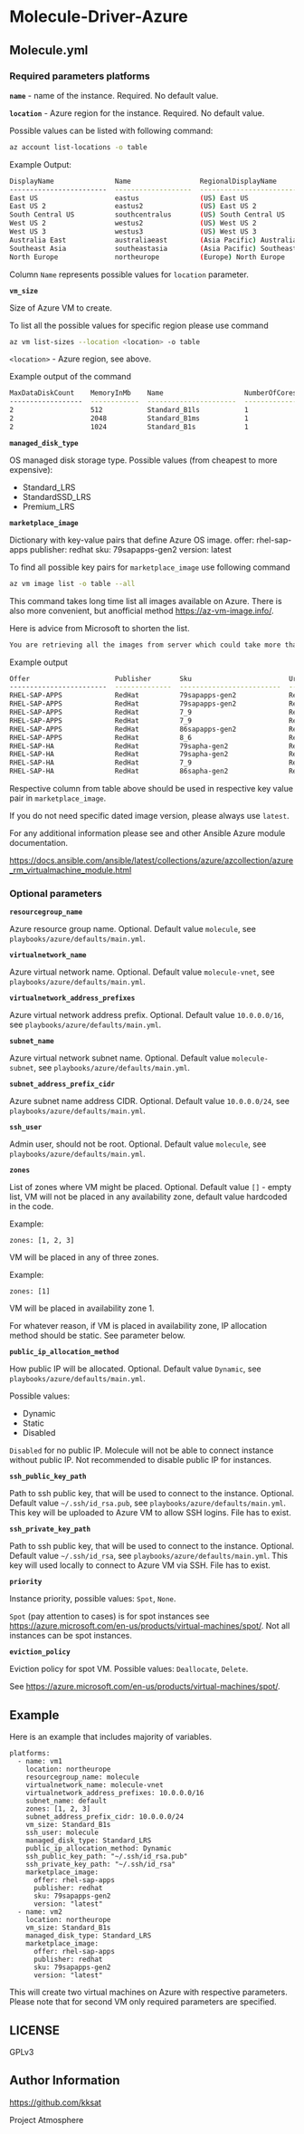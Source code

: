 # Molecule-Driver-Azure

## Molecule.yml

### Required parameters platforms

**`name`** - name of the instance. Required. No default value.

**`location`** - Azure region for the instance. Required. No default value.

Possible values can be listed with following command:

```bash
az account list-locations -o table
```

Example Output:

```bash
DisplayName               Name                 RegionalDisplayName
------------------------  -------------------  -------------------------------------
East US                   eastus               (US) East US
East US 2                 eastus2              (US) East US 2
South Central US          southcentralus       (US) South Central US
West US 2                 westus2              (US) West US 2
West US 3                 westus3              (US) West US 3
Australia East            australiaeast        (Asia Pacific) Australia East
Southeast Asia            southeastasia        (Asia Pacific) Southeast Asia
North Europe              northeurope          (Europe) North Europe
```

Column `Name` represents possible values for `location` parameter.

**`vm_size`**

Size of Azure VM to create.

To list all the possible values for specific region please use command

```bash
az vm list-sizes --location <location> -o table
```

`<location>` - Azure region, see above.

Example output of the command

```bash
MaxDataDiskCount    MemoryInMb    Name                    NumberOfCores    OsDiskSizeInMb    ResourceDiskSizeInMb
------------------  ------------  ----------------------  ---------------  ----------------  ----------------------
2                   512           Standard_B1ls           1                1047552           4096
2                   2048          Standard_B1ms           1                1047552           4096
2                   1024          Standard_B1s            1                1047552           4096
```

**`managed_disk_type`**

OS managed disk storage type. Possible values (from cheapest to more expensive):

* Standard_LRS
* StandardSSD_LRS
* Premium_LRS

**`marketplace_image`**

Dictionary with key-value pairs that define Azure OS image.
    offer: rhel-sap-apps
    publisher: redhat
    sku: 79sapapps-gen2
    version: latest

To find all possible key pairs for `marketplace_image` use following command

```bash
az vm image list -o table --all
```

This command takes long time list all images available on Azure. There is also more convenient, but anofficial method <https://az-vm-image.info/>.

Here is advice from Microsoft to shorten the list.

```bash
You are retrieving all the images from server which could take more than a minute. To shorten the wait, provide '--publisher', '--offer' , '--sku' or '--edge-zone'. Partial name search is supported.
```

Example output

```bash
Offer                     Publisher       Sku                        Urn                                                                 Version
------------------------  --------------  -------------------------  ------------------------------------------------------------------  ----------------
RHEL-SAP-APPS             RedHat          79sapapps-gen2             RedHat:RHEL-SAP-APPS:79sapapps-gen2:7.9.2021040902                  7.9.2021040902
RHEL-SAP-APPS             RedHat          79sapapps-gen2             RedHat:RHEL-SAP-APPS:79sapapps-gen2:7.9.2021100402                  7.9.2021100402
RHEL-SAP-APPS             RedHat          7_9                        RedHat:RHEL-SAP-APPS:7_9:7.9.2021040901                             7.9.2021040901
RHEL-SAP-APPS             RedHat          7_9                        RedHat:RHEL-SAP-APPS:7_9:7.9.2021100401                             7.9.2021100401
RHEL-SAP-APPS             RedHat          86sapapps-gen2             RedHat:RHEL-SAP-APPS:86sapapps-gen2:8.6.2022052402                  8.6.2022052402
RHEL-SAP-APPS             RedHat          8_6                        RedHat:RHEL-SAP-APPS:8_6:8.6.2022052401                             8.6.202205240
RHEL-SAP-HA               RedHat          79sapha-gen2               RedHat:RHEL-SAP-HA:79sapha-gen2:7.9.2021051502                      7.9.20210515021
RHEL-SAP-HA               RedHat          79sapha-gen2               RedHat:RHEL-SAP-HA:79sapha-gen2:7.9.2021051502                      7.9.2021051502
RHEL-SAP-HA               RedHat          7_9                        RedHat:RHEL-SAP-HA:7_9:7.9.2021051501                               7.9.2021051501
RHEL-SAP-HA               RedHat          86sapha-gen2               RedHat:RHEL-SAP-HA:86sapha-gen2:8.6.2022052402                      8.6.2022052402
```

Respective column from table above should be used in respective key value pair in `marketplace_image`.

If you do not need specific dated image version, please always use `latest`.

For any additional information please see and other Ansible Azure module documentation.

<https://docs.ansible.com/ansible/latest/collections/azure/azcollection/azure_rm_virtualmachine_module.html>

### Optional parameters

**`resourcegroup_name`**

Azure resource group name. Optional. Default value `molecule`, see `playbooks/azure/defaults/main.yml`.

**`virtualnetwork_name`**

Azure virtual network name. Optional. Default value `molecule-vnet`, see `playbooks/azure/defaults/main.yml`.

**`virtualnetwork_address_prefixes`**

Azure virtual network address prefix. Optional. Default value `10.0.0.0/16`, see `playbooks/azure/defaults/main.yml`.

**`subnet_name`**

Azure virtual network subnet name. Optional. Default value `molecule-subnet`, see `playbooks/azure/defaults/main.yml`.

**`subnet_address_prefix_cidr`**

Azure subnet name address CIDR. Optional. Default value `10.0.0.0/24`, see `playbooks/azure/defaults/main.yml`.

**`ssh_user`**

Admin user, should not be root. Optional. Default value `molecule`, see `playbooks/azure/defaults/main.yml`.

**`zones`**

List of zones where VM might be placed. Optional. Default value `[]` - empty list, VM will not be placed in any availability zone, default value hardcoded in the code.

Example:

```ansible
zones: [1, 2, 3]
```

VM will be placed in any of three zones.

Example:

```ansible
zones: [1]
```

VM will be placed in availability zone 1.

For whatever reason, if VM is placed in availability zone, IP allocation method should be static. See parameter below.

**`public_ip_allocation_method`**

How public IP will be allocated. Optional. Default value `Dynamic`, see `playbooks/azure/defaults/main.yml`.

Possible values:

* Dynamic
* Static
* Disabled

`Disabled` for no public IP. Molecule will not be able to connect instance without public IP. Not recommended to disable public IP for instances.

**`ssh_public_key_path`**

Path to ssh public key, that will be used to connect to the instance. Optional. Default value `~/.ssh/id_rsa.pub`, see `playbooks/azure/defaults/main.yml`.
This key will be uploaded to Azure VM to allow SSH logins. File has to exist.

**`ssh_private_key_path`**

Path to ssh public key, that will be used to connect to the instance. Optional. Default value `~/.ssh/id_rsa`, see `playbooks/azure/defaults/main.yml`.
This key will used locally to connect to Azure VM via SSH. File has to exist.

**`priority`**

Instance priority, possible values: `Spot`, `None`.

`Spot` (pay attention to cases) is for spot instances see <https://azure.microsoft.com/en-us/products/virtual-machines/spot/>. Not all instances can be spot instances.

**`eviction_policy`**

Eviction policy for spot VM. Possible values: `Deallocate`, `Delete`.

See <https://azure.microsoft.com/en-us/products/virtual-machines/spot/>.

## Example

Here is an example that includes majority of variables.

```ansible
platforms:
  - name: vm1
    location: northeurope
    resourcegroup_name: molecule
    virtualnetwork_name: molecule-vnet
    virtualnetwork_address_prefixes: 10.0.0.0/16
    subnet_name: default
    zones: [1, 2, 3]
    subnet_address_prefix_cidr: 10.0.0.0/24
    vm_size: Standard_B1s
    ssh_user: molecule
    managed_disk_type: Standard_LRS
    public_ip_allocation_method: Dynamic
    ssh_public_key_path: "~/.ssh/id_rsa.pub"
    ssh_private_key_path: "~/.ssh/id_rsa"
    marketplace_image:
      offer: rhel-sap-apps
      publisher: redhat
      sku: 79sapapps-gen2
      version: "latest"
  - name: vm2
    location: northeurope
    vm_size: Standard_B1s
    managed_disk_type: Standard_LRS
    marketplace_image:
      offer: rhel-sap-apps
      publisher: redhat
      sku: 79sapapps-gen2
      version: "latest"
```

This will create two virtual machines on Azure with respective parameters. Please note that for second VM only required parameters are specified.

## LICENSE

GPLv3

## Author Information

<https://github.com/kksat>

Project Atmosphere
